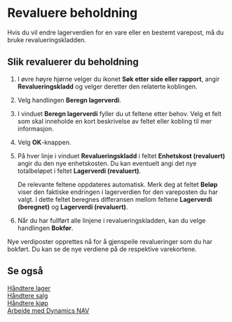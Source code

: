 <properties
                pageTitle="Revaluere beholdning| Dynamics NAV"
                description="Beskriver hvordan du setter pris på eller avskriver verdien av én eller flere varer på lager ved postering av den gjeldende, beregnede verdien."
                services="project-madeira"
                documentationCenter=""
                authors="SorenGP"
/>
<tags
    ms.service="project-madeira"
    ms.topic="article"
    ms.devlang="na"
    ms.tgt_pltfrm="na"
    ms.workload="na"
    ms.date="11/07/2016"
    ms.author="SorenGP" />


# <a name="how-to-revalue-inventory"></a>Revaluere beholdning   
Hvis du vil endre lagerverdien for en vare eller en bestemt varepost, må du bruke revalueringskladden.

## <a name="to-revalue-inventory"></a>Slik revaluerer du beholdning
1. I øvre høyre hjørne velger du ikonet **Søk etter side eller rapport**, angir **Revalueringskladd** og velger deretter den relaterte koblingen.
2. Velg handlingen **Beregn lagerverdi**.
3. I vinduet **Beregn lagerverdi** fyller du ut feltene etter behov. Velg et felt som skal inneholde en kort beskrivelse av feltet eller kobling til mer informasjon.
4. Velg **OK**-knappen.
5. På hver linje i vinduet **Revalueringskladd** i feltet **Enhetskost (revaluert)** angir du den nye enhetskosten. Du kan eventuelt angi det nye totalbeløpet i feltet **Lagerverdi (revaluert)**.

    De relevante feltene oppdateres automatisk. Merk deg at feltet **Beløp** viser den faktiske endringen i lagerverdien for den vareposten du har valgt. I dette feltet beregnes differansen mellom feltene **Lagerverdi (beregnet)** og **Lagerverdi (revaluert)**.

6. Når du har fullført alle linjene i revalueringskladden, kan du velge handlingen **Bokfør**.

Nye verdiposter opprettes nå for å gjenspeile revalueringer som du har bokført. Du kan se de nye verdiene på de respektive varekortene.

## <a name="see-also"></a>Se også
[Håndtere lager](inventory-manage-inventory.md)  
[Håndtere salg](sales-manage-sales.md)  
[Håndtere kjøp](purchasing-manage-purchasing.md)  
[Arbeide med Dynamics NAV](ui-work-product.md)


